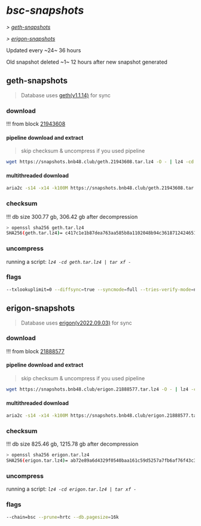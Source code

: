 # *bsc-snapshots*


*\> [geth-snapshots](#geth-snapshots)*

*\> [erigon-snapshots](#erigon-snapshots)*

Updated every ~24~ 36 hours

Old snapshot deleted ~1~ 12 hours after new snapshot generated

## geth-snapshots


> Database uses [geth(v1.1.14)](https://github.com/bnb-chain/bsc/releases/tag/v1.1.14) for sync


### download

<!-- begin_geth -->

!!! from block [21943608](https://bscscan.com/block/21943608)

#### pipeline download and extract
> skip checksum & uncompress if you used pipeline
```bash
wget https://snapshots.bnb48.club/geth.21943608.tar.lz4 -O - | lz4 -cd | tar xf -
```

#### multithreaded download

```bash
aria2c -s14 -x14 -k100M https://snapshots.bnb48.club/geth.21943608.tar.lz4 -o geth.tar.lz4
```


### checksum

!!! db size 300.77 gb, 306.42 gb after decompression
```bash
> openssl sha256 geth.tar.lz4
SHA256(geth.tar.lz4)= c417c1e1b87dea763aa585b8a1102048b94c3618712424651886da7b26c967ff
```

<!-- end_geth -->

### uncompress


running a script: _`lz4 -cd geth.tar.lz4 | tar xf -`_


### flags


```bash
--txlookuplimit=0 --diffsync=true --syncmode=full --tries-verify-mode=none --pruneancient=true --diffblock=5000
```


## erigon-snapshots


> Database uses [erigon(v2022.09.03)](https://github.com/ledgerwatch/erigon/releases/tag/v2022.09.03) for sync


### download

<!-- begin_erigon -->

!!! from block [21888577](https://bscscan.com/block/21888577)

#### pipeline download and extract
> skip checksum & uncompress if you used pipeline
```bash
wget https://snapshots.bnb48.club/erigon.21888577.tar.lz4 -O - | lz4 -cd | tar xf -
```

#### multithreaded download

```bash
aria2c -s14 -x14 -k100M https://snapshots.bnb48.club/erigon.21888577.tar.lz4 -o erigon.tar.lz4
```


### checksum

!!! db size 825.46 gb, 1215.78 gb after decompression
```bash
> openssl sha256 erigon.tar.lz4
SHA256(erigon.tar.lz4)= ab72e89a6d4329f0540baa161c59d5257a7fb6af76f43c355036149c11d0f4b8
```

<!-- end_erigon -->

### uncompress


running a script: _`lz4 -cd erigon.tar.lz4 | tar xf -`_


### flags


```bash
--chain=bsc --prune=hrtc --db.pagesize=16k
```
